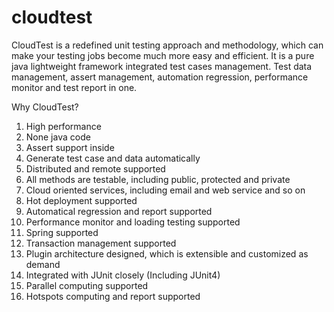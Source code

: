# cloudtest
CloudTest is a redefined unit testing approach and methodology, which can make your testing jobs become much more easy and efficient. It is a pure java lightweight framework integrated test cases management. Test data management, assert management, automation regression, performance monitor and test report in one.

Why CloudTest?
1. High performance 
2. None java code
3. Assert support inside
4. Generate test case and data automatically 
5. Distributed and remote supported 
6. All methods are testable, including public, protected and private 
7. Cloud oriented services, including email and web service and so on
8. Hot deployment supported
9. Automatical regression and report supported
10. Performance monitor and loading testing supported
11. Spring supported
12. Transaction management supported
13. Plugin architecture designed, which is extensible and customized as demand
14. Integrated with JUnit closely (Including JUnit4)
15. Parallel computing supported
16. Hotspots computing and report supported

